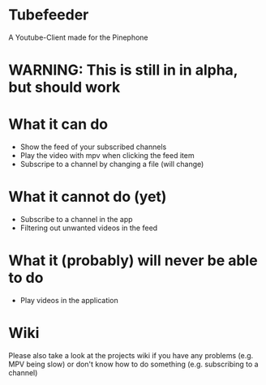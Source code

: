 # Tubefeeder
A Youtube-Client made for the Pinephone

# WARNING: This is still in in alpha, but should work

# What it can do
- Show the feed of your subscribed channels
- Play the video with mpv when clicking the feed item
- Subscripe to a channel by changing a file (will change)

# What it cannot do (yet)
- Subscribe to a channel in the app
- Filtering out unwanted videos in the feed

# What it (probably) will never be able to do
- Play videos in the application

# Wiki
Please also take a look at the projects wiki if you have any problems (e.g. MPV being slow) or don't know how to do something (e.g. subscribing to a channel)
